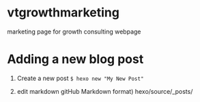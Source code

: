 # vtgrowthmarketing
marketing page for growth consulting webpage

# Adding a new blog post
1. Create a new post
`$ hexo new "My New Post"`

2. edit markdown gitHub Markdown format)
hexo/source/_posts/<title of post>.md

3. Generate static files
`$ hexo generate`

4. Commit changes and push to github


# To Delete a Blog Post
1. Delete the post under source/_post folder
2. Run hexo clean to delete the database (db.json) and assets folder
3. Run hexo generateto generate the new blog without your deleted post
4. Run hexo deploy to deploy your blog
